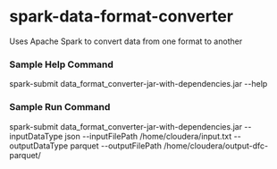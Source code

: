 # spark-data-format-converter
Uses Apache Spark to convert data from one format to another

### Sample Help Command
spark-submit data_format_converter-jar-with-dependencies.jar --help

### Sample Run Command
spark-submit data_format_converter-jar-with-dependencies.jar --inputDataType json --inputFilePath /home/cloudera/input.txt --outputDataType parquet --outputFilePath /home/cloudera/output-dfc-parquet/
